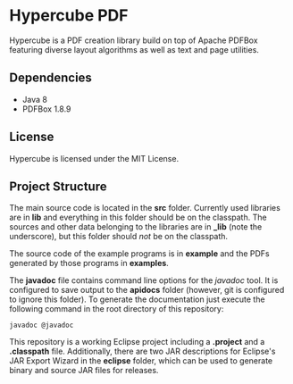 # Hypercube PDF

Hypercube is a PDF creation library build on top of Apache PDFBox featuring diverse layout algorithms as well as text and page utilities.

## Dependencies

- Java 8
- PDFBox 1.8.9

## License

Hypercube is licensed under the MIT License.

## Project Structure

The main source code is located in the **src** folder. Currently used libraries are in **lib** and everything in this folder should be on the classpath. The sources and other data belonging to the libraries are in **_lib** (note the underscore), but this folder should *not* be on the classpath.

The source code of the example programs is in **example** and the PDFs generated by those programs in **examples**.

The **javadoc** file contains command line options for the *javadoc* tool. It is configured to save output to the **apidocs** folder (however, git is configured to ignore this folder). To generate the documentation just execute the following command in the root directory of this repository:

    javadoc @javadoc

This repository is a working Eclipse project including a **.project** and a **.classpath** file. Additionally, there are two JAR descriptions for Eclipse's JAR Export Wizard in the **eclipse** folder, which can be used to generate binary and source JAR files for releases.